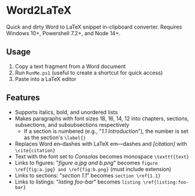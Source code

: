 # Word2LaTeX

Quick and dirty Word to LaTeX snippet in-clipboard converter. Requires Windows 10+, Powershell 7.2+, and Node 14+.

## Usage

1. Copy a text fragment from a Word document
2. Run `RunMe.ps1` (useful to create a shortcut for quick access)
3. Paste into a LaTeX editor

## Features

- Supports italics, bold, and unordered lists
- Makes paragraphs with font sizes 18, 16, 14, 12 into chapters, sections, subsections, and subsubsections respectively
    - If a section is numbered (e.g., "_1.1 Introduction_"), the number is set as the section's `\label{}`
- Replaces Word en–dashes with LaTeX em—dashes and _\[citation\]_ with `\cite{citation}`
- Text with the font set to _Consolas_ becomes monospace `\texttt{text}`
- Links to figures: "_figure a.jpg and b.png_" becomes `figure \ref{fig:a.jpg} and \ref{fig:b.png}` (must include extension)
- Links to sections: "_section 1.1_" becomes `section \ref{1.1}`
- Links to listings: "_listing foo-bar_" becomes `listing \ref{listing:foo-bar}`
